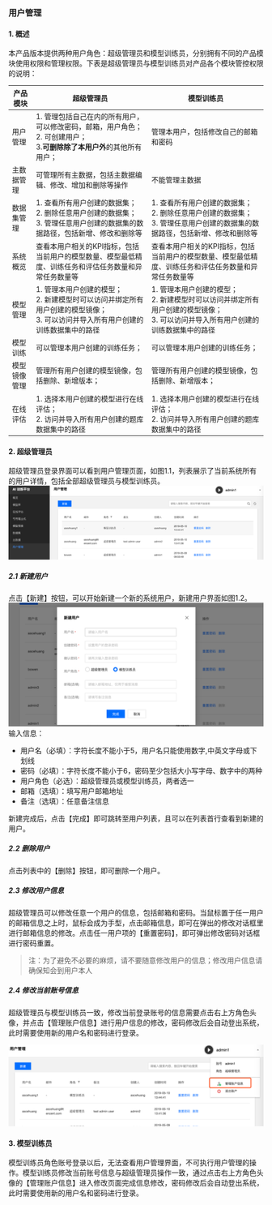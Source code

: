 ### 用户管理
#### 1. 概述
本产品版本提供两种用户角色：超级管理员和模型训练员，分别拥有不同的产品模块使用权限和管理权限。下表是超级管理员与模型训练员对产品各个模块管控权限的说明：

| 产品模块 | 超级管理员 | 模型训练员 |
| ------ | ------ | ------ |
| 用户管理 | 1. 管理包括自己在内的所有用户，可以修改密码，邮箱，用户角色；<br>2. 可创建用户；<br>3.**可删除除了本用户外**的其他所有用户； | 管理本用户，包括修改自己的邮箱和密码 |
| 主数据管理 | 可管理所有主数据，包括主数据编辑、修改、增加和删除等操作| 不能管理主数据 |
| 数据集管理 | 1. 查看所有用户创建的数据集；<br>2. 删除任意用户创建的数据集；<br>3. 管理任意用户创建的数据集的数据路径，包括新增、修改和删除等 | 1. 查看所有用户创建的数据集；<br>2. 删除任意用户创建的数据集；<br>3. 管理任意用户创建的数据集的数据路径，包括新增、修改和删除等 |
| 系统概览 |查看本用户相关的KPI指标，包括当前用户的模型数量、模型最低精度、训练任务和评估任务数量和异常任务数量等 | 查看本用户相关的KPI指标，包括当前用户的模型数量、模型最低精度、训练任务和评估任务数量和异常任务数量等|
| 模型管理 | 1. 管理本用户创建的模型；<br>2. 新建模型时可以访问并绑定所有用户创建的模型镜像；<br>3. 可以访问并导入所有用户创建的训练数据集中的路径 | 1. 管理本用户创建的模型；<br>2. 新建模型时可以访问并绑定所有用户创建的模型镜像；<br>3. 可以访问并导入所有用户创建的训练数据集中的路径  |
| 模型训练 | 可以管理本用户创建的训练任务；| 可以管理本用户创建的训练任务； |
| 模型镜像管理 | 管理所有用户创建的模型镜像，包括删除、新增版本； | 管理所有用户创建的模型镜像，包括删除、新增版本；  |
| 在线评估 | 1. 选择本用户创建的模型进行在线评估；<br>2. 访问并导入所有用户创建的题库数据集中的路径 | 1. 选择本用户创建的模型进行在线评估；<br>2. 访问并导入所有用户创建的题库数据集中的路径 |

#### 2. 超级管理员
超级管理员登录界面可以看到用户管理页面，如图1.1，列表展示了当前系统所有的用户详情，包括全部超级管理员与模型训练员。
![avatar](/pics/用户管理.png)
##### 2.1 新建用户
点击【新建】按钮，可以开始新建一个新的系统用户，新建用户界面如图1.2。
![avatar](/pics/新建角色.png)
输入信息：

- 用户名（必填）：字符长度不能小于5，用户名只能使用数字,中英文字母或下划线
- 密码（必填）：字符长度不能小于6，密码至少包括大小写字母、数字中的两种
- 用户角色（必选）：超级管理员或模型训练员，两者选一
- 邮箱（选填）：填写用户邮箱地址
- 备注（选填）：任意备注信息

新建完成后，点击【完成】即可跳转至用户列表，且可以在列表首行查看到新建的用户。
##### 2.2 删除用户
点击列表中的【删除】按钮，即可删除一个用户。
##### 2.3 修改用户信息
超级管理员可以修改任意一个用户的信息，包括邮箱和密码。当鼠标置于任一用户的邮箱信息之上时，鼠标会成为手型，点击邮箱信息，即可在弹出的修改对话框里进行邮箱信息的修改。点击任一用户项的【重置密码】，即可弹出修改密码对话框进行密码重置。
> 注：为了避免不必要的麻烦，请不要随意修改用户的信息；修改用户信息请确保知会到用户本人

##### 2.4 修改当前账号信息
超级管理员与模型训练员一致，修改当前登录账号的信息需要点击右上方角色头像，并点击【管理账户信息】进行用户信息的修改，密码修改后会自动登出系统，此时需要使用新的用户名和密码进行登录。

![avatar](/pics/管理账户信息.png)
#### 3. 模型训练员
模型训练员角色账号登录以后，无法查看用户管理界面，不可执行用户管理的操作。模型训练员修改当前账号信息与超级管理员操作一致，通过点击右上方角色头像的【管理账户信息】进入修改页面完成信息修改，密码修改后会自动登出系统，此时需要使用新的用户名和密码进行登录。

